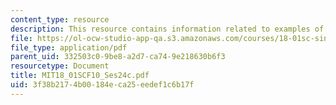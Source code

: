 ```yaml
---
content_type: resource
description: This resource contains information related to examples of linear approximation.
file: https://ol-ocw-studio-app-qa.s3.amazonaws.com/courses/18-01sc-single-variable-calculus-fall-2010/3f38b2174b00184eca25eedef1c6b17f_MIT18_01SCF10_Ses24c.pdf
file_type: application/pdf
parent_uid: 332503c0-9be8-a2d7-ca74-9e218630b6f3
resourcetype: Document
title: MIT18_01SCF10_Ses24c.pdf
uid: 3f38b217-4b00-184e-ca25-eedef1c6b17f
---
```

